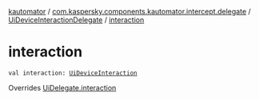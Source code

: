 [kautomator](../../index.md) / [com.kaspersky.components.kautomator.intercept.delegate](../index.md) / [UiDeviceInteractionDelegate](index.md) / [interaction](./interaction.md)

# interaction

`val interaction: `[`UiDeviceInteraction`](../../com.kaspersky.components.kautomator.intercept.interaction/-ui-device-interaction/index.md)

Overrides [UiDelegate.interaction](../-ui-delegate/interaction.md)

